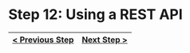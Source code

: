 # Step 12: Using a REST API

[//]: # (head-end)




[//]: # (foot-start)

[{]: <helper> (navStep)

| [< Previous Step](https://github.com/Urigo/WhatsApp-Clone-Server/tree/master@next/.tortilla/manuals/views/step11.md) | [Next Step >](https://github.com/Urigo/WhatsApp-Clone-Server/tree/master@next/.tortilla/manuals/views/step13.md) |
|:--------------------------------|--------------------------------:|

[}]: #
